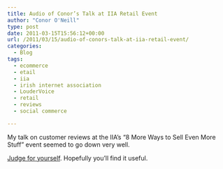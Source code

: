 ```yaml
---
title: Audio of Conor’s Talk at IIA Retail Event
author: "Conor O'Neill"
type: post
date: 2011-03-15T15:56:12+00:00
url: /2011/03/15/audio-of-conors-talk-at-iia-retail-event/
categories:
  - Blog
tags:
  - ecommerce
  - etail
  - iia
  - irish internet association
  - LouderVoice
  - retail
  - reviews
  - social commerce

---
```

My talk on customer reviews at the IIA&#8217;s &#8220;8 More Ways to Sell Even More Stuff&#8221; event seemed to go down very well. 

[Judge for yourself][1]. Hopefully you&#8217;ll find it useful.

 [1]: http://blog.iia.ie/2011/audio-conor-oneill-loudervoice-at-%E2%80%9C8-more-ways-to-sell-even-more-stuff%E2%80%9D/